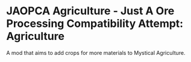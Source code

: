 # JAOPCA Agriculture - Just A Ore Processing Compatibility Attempt: Agriculture
A mod that aims to add crops for more materials to Mystical Agriculture.